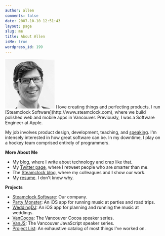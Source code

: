 ```yaml
---
author: allen
comments: false
date: 2007-10-10 12:51:43
layout: page
slug: me
title: About Allen
isMe: true
wordpress_id: 199
---
```


<img src='/images/apike-2013-bw.jpg' style='max-width: 160px'>
I love creating things and perfecting products. I run [Steamclock Software](http://www.steamclock.com), where we build polished web and mobile apps in Vancouver. Previously, I was a Software Engineer at Apple.

My job involves product design, development, teaching, and [speaking](http://lanyrd.com/profile/apike/). I'm intensely interested in how great software can be. In my downtime, I play on a hockey team comprised entirely of programmers.

**More About Me**
* My [blog](/), where I write about technology and crap like that.
* My [Twitter page](https://twitter.com/apike), where I retweet people who are smarter than me.
* The [Steamclock blog](http://www.steamclock.com/blog/), where my colleagues and I show our work.
* My [resume](/resume/). I don't know why.

**Projects**
* [Steamclock Software](http://www.steamclock.com/): Our company.
* [Party Monster](http://www.steamclock.com/partymonster/): An iOS app for running music at parties and road trips.
* [WeddingDJ](http://www.steamclock.com/weddingdj/): An iOS app for planning and running the music at weddings.
* [VanCocoa](http://www.vancocoa.com/): The Vancouver Cocoa speaker series.
* [VanJS](http://www.vanjs.com/): The Vancouver JavaScript speaker series.
* [Project List](/projects/): An exhaustive catalog of most things I've worked on.

